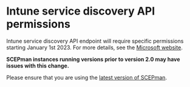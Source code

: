 # Intune service discovery API permissions

Intune service discovery API endpoint will require specific permissions starting January 1st 2023. For more details, see the [Microsoft website](https://aka.ms/mem-servicediscovery-api-blog).

**SCEPman instances running versions prior to version 2.0 may have issues with this change.**

Please ensure that you are using the [latest version of SCEPman](../../advanced-configuration/update-strategy.md).
